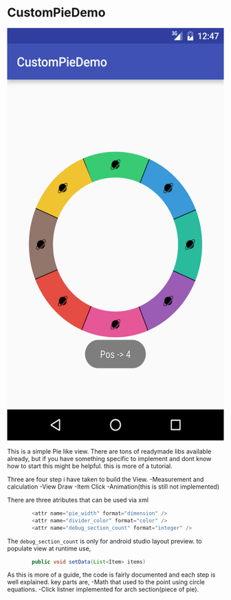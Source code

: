 # CustomPieDemo

<img src="/ScreenShots/device-2016-09-08-124743.png" width="540" height="960"/>

This is a simple Pie like view. 
There are tons of readymade libs available already, but if you have something specific to implement and dont know how to start this might be helpful. this is more of a tutorial.

Three are four step i have taken to build the View.
    -Measurement and calculation
    -View Draw
    -Item Click
    -Animation(this is still not implemented)
    
There are three atributes that can be used via xml    

```Java
        <attr name="pie_width" format="dimension" />
        <attr name="divider_color" format="color" />
        <attr name="debug_section_count" format="integer" />
```

The `debug_section_count` is only for android studio layout preview. to populate view at runtime use, 
```Java
        public void setData(List<Item> items)
```

As this is more of a guide, the code is fairly documented and each step is well explained. key parts are,
    -Math that used to the point using circle equations.
    -Click listner implemented for arch section(piece of pie).
    

